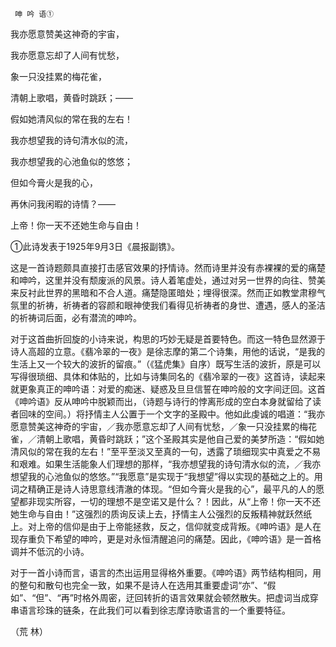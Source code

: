      呻 吟 语① 

   我亦愿意赞美这神奇的宇宙，

   我亦愿意忘却了人间有忧愁，

   象一只没挂累的梅花雀，

   清朝上歌唱，黄昏时跳跃；——

   假如她清风似的常在我的左右！

   我亦想望我的诗句清水似的流，

   我亦想望我的心池鱼似的悠悠；

   但如今膏火是我的心，

   再休问我闲暇的诗情？——

   上帝！你一天不还她生命与自由！

   ①此诗发表于1925年9月3日《晨报副镌》。

   这是一首诗题颇具直接打击感官效果的抒情诗。然而诗里并没有赤裸裸的爱的痛楚和呻吟，这里并没有颓废派的风景。诗人着笔虚处，通过对另一世界的向往、赞美来反衬此世界的黑暗和不合人道。痛楚隐匿暗处；埋得很深。然而正如教堂肃穆气氛里的祈祷，祈祷者的容颜和眼神使我们看得见祈祷者的身世、遭遇，感人的圣洁的祈祷词后面，必有潜流的呻吟。

   对于这首曲折回旋的小诗来说，构思的巧妙无疑是首要特色。而这一特色显然源于诗人高超的立意。《翡冷翠的一夜》是徐志摩的第二个诗集，用他的话说，“是我的生活上又一个较大的波折的留痕。”（《猛虎集》自序）既写生活的波折，原是可以写得很琐细、具体和体贴的，比如与诗集同名的《翡冷翠的一夜》这首诗，读起来就更象真正的呻吟语：对爱的痴迷、疑惑及旦旦信誓在呻吟般的文字间迂回。这首《呻吟语》反从呻吟中脱颖而出，（诗题与诗行的悖离形成的空白本身就留给了读者回味的空间。）将抒情主人公置于一个文字的圣殿中。他如此虔诚的唱道：“我亦愿意赞美这神奇的宇宙，／我亦愿意忘却了人间有忧愁，／象一只没挂累的梅花雀，／清朝上歌唱，黄昏时跳跃；”这个圣殿其实是他自己爱的美梦所造：“假如她清风似的常在我的左右！”至平至淡又至真的一句，透露了琐细现实中真爱之不易和艰难。如果生活能象人们理想的那样，“我亦想望我的诗句清水似的流，／我亦想望我的心池鱼似的悠悠。”“我愿意”是实现于“我想望”得以实现的基础之上的。用词之精确正是诗人诗思意线清澈的体现。“但如今膏火是我的心”，最平凡的人的愿望都非现实所容，一切的理想不是空诺又是什么？！因此，从“上帝！你一天不还她生命与自由！”这强烈的质询反读上去，抒情主人公强烈的反叛精神就跃然纸上。对上帝的信仰是由于上帝能拯救，反之，信仰就变成背叛。《呻吟语》是人在现存重负下希望的呻吟，更是对永恒清醒追问的痛楚。因此，《呻吟语》是一首格调并不低沉的小诗。

   对于一首小诗而言，语言的杰出运用显得格外重要。《呻吟语》两节结构相同，用的整句和散句也完全一致，如果不是诗人在选用其重要虚词“亦”、“假如”、“但”、“再”时格外周密，迂回转折的语言效果就会顿然散失。把虚词当成穿串语言珍珠的链条，在此我们可以看到徐志摩诗歌语言的一个重要特征。

   （荒 林）

